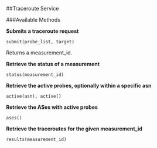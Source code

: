 
##Traceroute Service

###Available Methods

__Submits a traceroute request__
```
submit(probe_list, target)
```
Returns a measurement_id.


__Retrieve the status of a measurement__
```
status(measurement_id)
```

__Retrieve the active probes, optionally within a specific asn__
```
active(asn), active()
```

__Retrieve the ASes with active probes__
```
ases()
```

__Retrieve the traceroutes for the given measurement_id__
```
results(measurement_id)
```
